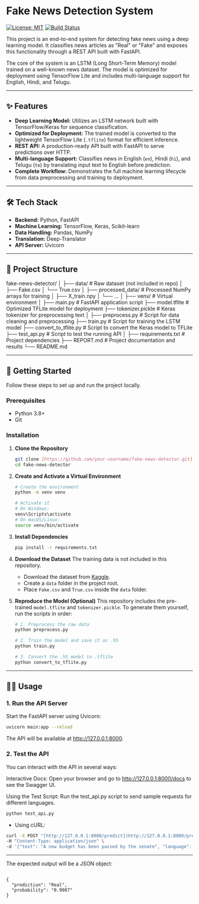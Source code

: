 # Fake News Detection System

[![License: MIT](https://img.shields.io/badge/License-MIT-yellow.svg)](https://opensource.org/licenses/MIT)
[![Build Status](https://img.shields.io/badge/build-passing-brightgreen.svg)](https://github.com/Nagamanikanta/fake-news-detector)

This project is an end-to-end system for detecting fake news using a deep learning model. It classifies news articles as "Real" or "Fake" and exposes this functionality through a REST API built with FastAPI.

The core of the system is an LSTM (Long Short-Term Memory) model trained on a well-known news dataset. The model is optimized for deployment using TensorFlow Lite and includes multi-language support for English, Hindi, and Telugu.

---

## ✨ Features

* **Deep Learning Model:** Utilizes an LSTM network built with TensorFlow/Keras for sequence classification.
* **Optimized for Deployment:** The trained model is converted to the lightweight TensorFlow Lite (`.tflite`) format for efficient inference.
* **REST API:** A production-ready API built with FastAPI to serve predictions over HTTP.
* **Multi-language Support:** Classifies news in English (`en`), Hindi (`hi`), and Telugu (`te`) by translating input text to English before prediction.
* **Complete Workflow:** Demonstrates the full machine learning lifecycle from data preprocessing and training to deployment.

---

## 🛠️ Tech Stack

* **Backend:** Python, FastAPI
* **Machine Learning:** TensorFlow, Keras, Scikit-learn
* **Data Handling:** Pandas, NumPy
* **Translation:** Deep-Translator
* **API Server:** Uvicorn

---

## 📂 Project Structure

fake-news-detector/
│
├── data/                    # Raw dataset (not included in repo)
│   ├── Fake.csv
│   └── True.csv
│
├── processed_data/          # Processed NumPy arrays for training
│   ├── X_train.npy
│   └── ...
│
├── venv/                    # Virtual environment
│
├── main.py                  # FastAPI application script
├── model.tflite             # Optimized TFLite model for deployment
├── tokenizer.pickle         # Keras tokenizer for preprocessing text
│
├── preprocess.py            # Script for data cleaning and preprocessing
├── train.py                 # Script for training the LSTM model
├── convert_to_tflite.py     # Script to convert the Keras model to TFLite
├── test_api.py              # Script to test the running API
│
├── requirements.txt         # Project dependencies
├── REPORT.md                # Project documentation and results
└── README.md                

---

## 🚀 Getting Started

Follow these steps to set up and run the project locally.

### Prerequisites

* Python 3.8+
* Git

### Installation

1.  **Clone the Repository**
    ```sh
    git clone [https://github.com/your-username/fake-news-detector.git](https://github.com/your-username/fake-news-detector.git)
    cd fake-news-detector
    ```

2.  **Create and Activate a Virtual Environment**
    ```sh
    # Create the environment
    python -m venv venv

    # Activate it
    # On Windows:
    venv\Scripts\activate
    # On macOS/Linux:
    source venv/bin/activate
    ```

3.  **Install Dependencies**
    ```sh
    pip install -r requirements.txt
    ```

4.  **Download the Dataset**
    The training data is not included in this repository.
    * Download the dataset from [Kaggle](https://www.kaggle.com/datasets/clmentbisaillon/fake-and-real-news-dataset).
    * Create a `data` folder in the project root.
    * Place `Fake.csv` and `True.csv` inside the `data` folder.

5.  **Reproduce the Model (Optional)**
    This repository includes the pre-trained `model.tflite` and `tokenizer.pickle`. To generate them yourself, run the scripts in order:
    ```sh
    # 1. Preprocess the raw data
    python preprocess.py

    # 2. Train the model and save it as .h5
    python train.py

    # 3. Convert the .h5 model to .tflite
    python convert_to_tflite.py
    ```

---

## 🏃‍♀️ Usage

### 1. Run the API Server

Start the FastAPI server using Uvicorn:
```sh
uvicorn main:app --reload
```
The API will be available at http://127.0.0.1:8000.

### 2. Test the API
You can interact with the API in several ways:

Interactive Docs: Open your browser and go to http://127.0.0.1:8000/docs to see the Swagger UI.

Using the Test Script: Run the test_api.py script to send sample requests for different languages.
```sh
python test_api.py
```

* Using cURL:
```sh
curl -X POST "[http://127.0.0.1:8000/predict](http://127.0.0.1:8000/predict)" \
-H "Content-Type: application/json" \
-d '{"text": "A new budget has been passed by the senate", "language": "en"}'
```
---

The expected output will be a JSON object:
```

{
  "prediction": "Real",
  "probability": "0.9987"
}

```
